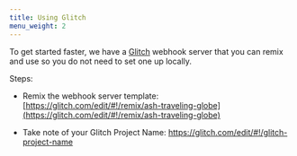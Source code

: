 ```yaml
---
title: Using Glitch
menu_weight: 2
---
```



To get started faster, we have a [Glitch](https://glitch.com) webhook server that you can remix and use so you do not need to set one up locally.

Steps:

- Remix the webhook server template: [https://glitch.com/edit/#!/remix/ash-traveling-globe](https://glitch.com/edit/#!/remix/ash-traveling-globe)

- Take note of your Glitch Project Name: https://glitch.com/edit/#!/glitch-project-name
